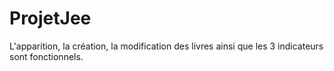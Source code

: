 # ProjetJee

L'apparition, la création, la modification des livres ainsi que les 3 indicateurs sont fonctionnels.